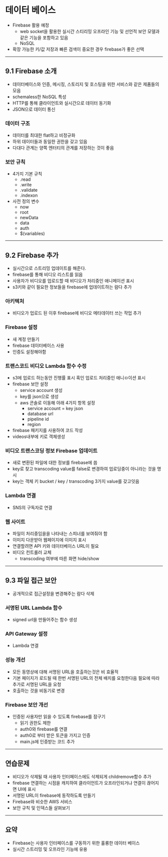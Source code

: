 # 데이터 베이스

- Firebase 활용 예정
  - web socket을 활용한 실시간 스티리밍 오프라인 기능 및 선언적 보안 모델과 같은 기능을 포함하고 있음
  - NoSQL
- 확장 가능한 키/값 저장과 빠른 검색이 중요한 경우 firebase가 좋은 선택

---

## 9.1 Firebase 소개

- 데이터베이스와 인증, 메시징, 스토리지 및 호스팅을 위한 서비스와 같은 제품들의 모음
- schemaless한 NoSQL 특성
- HTTP를 통해 클라이언트와 실시간으로 데이터 동기화
- JSON으로 데이터 통신

### 데이터 구조

- 데이터를 최대한 flat하고 비정규화
- 하위 데이터들과 동일한 권한을 갖고 있음
- 다대다 관계는 양쪽 엔터티의 관계를 저장하는 것이 좋음

### 보안 규칙

- 4가지 기본 규칙
  - .read
  - .write
  - .validate
  - .indexon
- 사전 정의 변수
  - now
  - root
  - newData
  - data
  - auth
  - $(variables)
  
---

## 9.2 Firebase 추가

- 실시간으로 스트리밍 업데이트를 해준다.
- firebase를 통해 비디오 리스트를 읽음
- 사용자가 비디오를 업로드할 때 비디오가 처리중인 애니메이션 표시
- s3키와 같이 필요한 정보들을 firebase에 업데이트하는 람다 추가

### 아키텍처

- 비디오가 업로드 된 이후 firebase에 비디오 메타데이터 쓰는 작업 추가

### Firebase 설정

- 새 계정 만들기
- firebase 데이터베이스 사용
- 인증도 설정해야함

### 트랜스코드 비디오 Lambda 함수 수정

- s3에 업로드 하는동안 진행률 표시 혹인 업로드 처리중인 애니ㅁ이션 표시
- firebase 보안 설정
  - service account 생성
  - key를 json으로 생성
  - aws 콘솔로 이동해 아래 4가지 항목 설정
    - service account = key json
    - database url
    - pipeline id
    - region
- firebase 패키지를 사용하여 코드 작성
- videos내부에 키로 객체생성

### 비디오 트랜스코딩 정보 Firebase 업데이트

- 새로 변환된 파일에 대한 정보를 firebase에 씀
- key로 찾고 transcoding value를 false로 변경하여 업로딩중이 아니라는 것을 명시
- key는 객체 키 bucket / key / transcoding 3가지 value를 갖고잇음

### Lambda 연결

- SNS의 구독자로 연결

### 웹 사이트

- 파일이 처리중임을을 나타내는 스피너를 보여줘야 함
- 이미지 다운받아 웹페이지에 이미지 표시
- 연결할려면 API 키와 데이터베이스 URL이 필요
- 비디오 컨트롤러 교체
  - transcoding 여부에 따른 화면 hide/show

---

## 9.3 파일 접근 보안

- 공개적으로 접근설정을 변경해주는 람다 삭제

### 서명된 URL Lambda 함수

- signed url을 만들어주는 함수 생성

### API Gateway 설정

- Lambda 연결

### 성능 개선

- 모든 동영상에 대해 서명된 URL을 호출하는것은 비 효율적
- 기본 페이지가 로드될 때 한번 서명된 URL의 전체 배치를 요청한다음 필요에 따라 추가로 서명된 URL을 요청
- 호출하는 것을 비동기로 변경

### Firebase 보안 개선

- 인증된 사용자만 읽을 수 있도록 firebase를 잠구기
  - 읽기 권한도 제한
  - auth0와 firebase를 연결
  - auth0로 부터 받은 토큰을 가지고 인증
  - main.js에 인증받는 코드 추가
  
---

## 연습문제

- 비디오가 삭제될 때 사용자 인터페이스에도 삭제되게 childremove함수 추가
- firebase 연결하는 시점을 캐치하여 클라이언트가 오프라인되거냐 연결이 끊어지면 UI에 표시
- 서명된 URL이 firebase에 동작하도록 만들기
- Firebase와 비슷한 AWS 서비스
- 보안 규칙 및 인덱스들 살펴보기

---

## 요약

- Firebase는 사용자 인터페이스를 구동하기 위한 훌륭한 데이터 베이스
- 실시간 스트리밍 및 오프라인 기능에 유용
